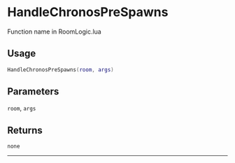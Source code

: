 # HandleChronosPreSpawns
Function name in RoomLogic.lua
## Usage
```lua
HandleChronosPreSpawns(room, args)
```
## Parameters
`room`, `args`
## Returns
`none`

---